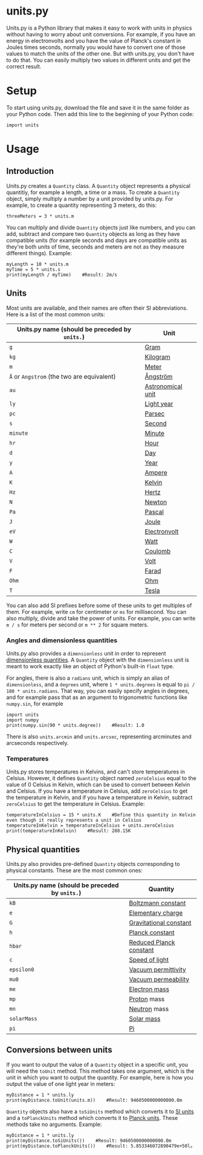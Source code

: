 # units.py
Units.py is a Python library that makes it easy to work with units in physics without having to worry about unit conversions. For example, if you have an energy in electronvolts and you have the value of Planck's constant in Joules times seconds, normally you would have to convert one of those values to match the units of the other one. But with units.py, you don't have to do that. You can easily multiply two values in different units and get the correct result.

# Setup
To start using units.py, download the file and save it in the same folder as your Python code. Then add this line to the beginning of your Python code:

```
import units
```

# Usage
## Introduction
Units.py creates a `Quantity` class. A `Quantity` object represents a physical quantitiy, for example a length, a time or a mass. To create a `Quantity` object, simply multiply a number by a unit provided by units.py. For example, to create a quantity representing 3 meters, do this:

```
threeMeters = 3 * units.m
```

You can multiply and divide `Quantity` objects just like numbers, and you can add, subtract and compare two `Quantity` objects as long as they have compatible units (for example seconds and days are compatible units as they're both units of time, seconds and meters are not as they measure different things). Example:

```
myLength = 10 * units.m
myTime = 5 * units.s
print(myLength / myTime)    #Result: 2m/s
```

## Units
Most units are available, and their names are often their SI abbreviations. Here is a list of the most common units:

Units.py name (should be preceded by `units.`) | Unit
--- | ---
`g` | [Gram](https://en.wikipedia.org/wiki/Gram)
`kg` | [Kilogram](https://en.wikipedia.org/wiki/Kilogram)
`m` | [Meter](https://en.wikipedia.org/wiki/Metre)
`Å` or `Angstrom` (the two are equivalent) | [Ångström](https://en.wikipedia.org/wiki/Angstrom)
`au` | [Astronomical unit](https://en.wikipedia.org/wiki/Astronomical_unit)
`ly` | [Light year](https://en.wikipedia.org/wiki/Light-year)
`pc` | [Parsec](https://en.wikipedia.org/wiki/Parsec)
`s` | [Second](https://en.wikipedia.org/wiki/Second)
`minute` | [Minute](https://en.wikipedia.org/wiki/Minute)
`hr` | [Hour](https://en.wikipedia.org/wiki/Hour)
`d` | [Day](https://en.wikipedia.org/wiki/Day)
`y` | [Year](https://en.wikipedia.org/wiki/Year)
`A` | [Ampere](https://en.wikipedia.org/wiki/Ampere)
`K` | [Kelvin](https://en.wikipedia.org/wiki/Kelvin)
`Hz` | [Hertz](https://en.wikipedia.org/wiki/Hertz)
`N` | [Newton](https://en.wikipedia.org/wiki/Newton_(unit))
`Pa` | [Pascal](https://en.wikipedia.org/wiki/Pascal_(unit))
`J` | [Joule](https://en.wikipedia.org/wiki/Joule)
`eV` | [Electronvolt](https://en.wikipedia.org/wiki/Electronvolt)
`W` | [Watt](https://en.wikipedia.org/wiki/Watt)
`C` | [Coulomb](https://en.wikipedia.org/wiki/Coulomb)
`V` | [Volt](https://en.wikipedia.org/wiki/Volt)
`F` | [Farad](https://en.wikipedia.org/wiki/Farad)
`Ohm` | [Ohm](https://en.wikipedia.org/wiki/Ohm)
`T` | [Tesla](https://en.wikipedia.org/wiki/Tesla_(unit))

You can also add SI prefixes before some of these units to get multiples of them. For example, write `cm` for centimeter or `ms` for millisecond. You can also multiply, divide and take the power of units. For example, you can write `m / s` for meters per second or `m ** 2` for square meters.

### Angles and dimensionless quantities
Units.py also provides a `dimensionless` unit in order to represent [dimensionless quantities](https://en.wikipedia.org/wiki/Dimensionless_quantity). A `Quantity` object with the `dimensionless` unit is meant to work exactly like an object of Python's built-in `float` type.

For angles, there is also a `radians` unit, which is simply an alias of `dimensionless`, and a `degrees` unit, where `1 * units.degrees` is equal to `pi / 180 * units.radians`. That way, you can easily specify angles in degrees, and for example pass that as an argument to trigonometric functions like `numpy.sin`, for example

```
import units
import numpy
print(numpy.sin(90 * units.degree))    #Result: 1.0
```

There is also `units.arcmin` and `units.arcsec`, representing arcminutes and arcseconds respectively.

### Temperatures
Units.py stores temperatures in Kelvins, and can't store temperatures in Celsius. However, it defines `Quantity` object named `zeroCelsius` equal to the value of 0 Celsius in Kelvin, which can be used to convert between Kelvin and Celsius. If you have a temperature in Celsius, add `zeroCelsius` to get the temperature in Kelvin, and if you have a temperature in Kelvin, subtract `zeroCelsius` to get the temperature in Celsius. Example:

```
temperatureInCelsius = 15 * units.K    #Define this quantity in Kelvin even though it really represents a unit in Celsius
temperatureInKelvin = temperatureInCelsius + units.zeroCelsius
print(temperatureInKelvin)    #Result: 288.15K
```

## Physical quantities
Units.py also provides pre-defined `Quantity` objects corresponding to physical constants. These are the most common ones:

Units.py name (should be preceded by `units.`) | Quantity
--- | ---
`kB` | [Boltzmann constant](https://en.wikipedia.org/wiki/Boltzmann_constant)
`e` | [Elementary charge](https://en.wikipedia.org/wiki/Elementary_charge)
`G` | [Gravitational constant](https://en.wikipedia.org/wiki/Gravitational_constant)
`h` | [Planck constant](https://en.wikipedia.org/wiki/Planck_constant)
`hbar` | [Reduced Planck constant](https://en.wikipedia.org/wiki/Reduced_Planck_constant)
`c` | [Speed of light](https://en.wikipedia.org/wiki/Speed_of_light)
`epsilon0` | [Vacuum permittivity](https://en.wikipedia.org/wiki/Vacuum_permittivity)
`mu0` | [Vacuum permeability](https://en.wikipedia.org/wiki/Vacuum_permeability)
`me` | [Electron mass](https://en.wikipedia.org/wiki/Electron_rest_mass)
`mp` | [Proton](https://en.wikipedia.org/wiki/Proton) mass
`mn` | [Neutron](https://en.wikipedia.org/wiki/Neutron) mass
`solarMass` | [Solar mass](https://en.wikipedia.org/wiki/Solar_mass)
`pi` | [Pi](https://en.wikipedia.org/wiki/Pi)

## Conversions between units
If you want to output the value of a `Quantity` object in a specific unit, you will need the `toUnit` method. This method takes one argument, which is the unit in which you want to output the quantity. For example, here is how you output the value of one light year in meters:

```
myDistance = 1 * units.ly
print(myDistance.toUnit(units.m))    #Result: 9460500000000000.0m
```

`Quantity` objects also have a `toSiUnits` method which converts it to [SI units](https://en.wikipedia.org/wiki/International_System_of_Units) and a `toPlanckUnits` method which converts it to [Planck units](https://en.wikipedia.org/wiki/Planck_units). These methods take no arguments. Example:

```
myDistance = 1 * units.ly
print(myDistance.toSiUnits())    #Result: 9460500000000000.0m
print(myDistance.toPlanckUnits())    #Result: 5.853346072890479e+50lₚ
```

